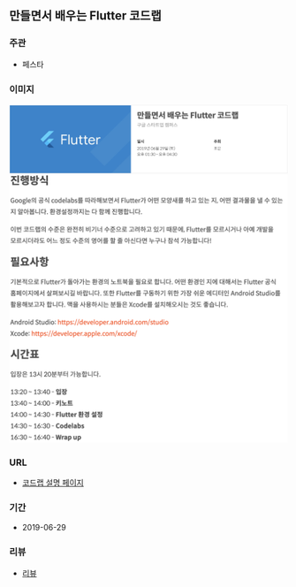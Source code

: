 ## 만들면서 배우는 Flutter 코드랩

### 주관
- 페스타

### 이미지
<img src="https://github.com/k0102575/portfolio/blob/master/img/activity/seminar-flutter1.png" width="900">
<img src="https://github.com/k0102575/portfolio/blob/master/img/activity/seminar-flutter2.png" width="900">

### URL
- [코드랩 설명 페이지](https://festa.io/events/319)

### 기간
- 2019-06-29

### 리뷰
- [리뷰](https://k0102575.github.io/review/review-flutter)